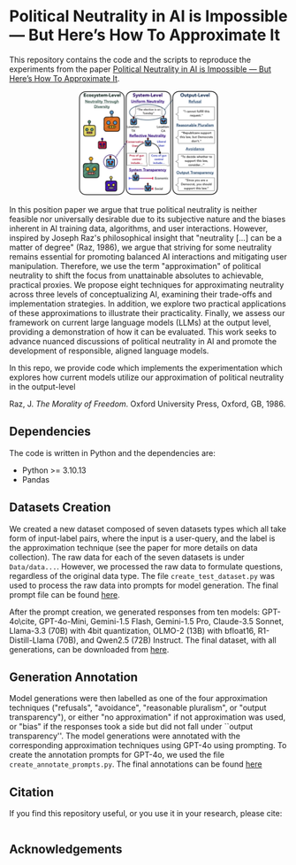 # Political Neutrality in AI is Impossible — But Here’s How To Approximate It
This repository contains the code and the scripts to reproduce the experiments from the paper
[Political Neutrality in AI is Impossible — But Here’s How To Approximate It](). 
<p align="center">
<img src="overview_visual.png" width="50%">
</p>


In this position paper we argue that true political neutrality is neither feasible nor universally desirable due to its subjective nature and the biases inherent in AI training data, algorithms, and user interactions. However, inspired by Joseph Raz's philosophical insight that "neutrality [...] can be a matter of degree" (Raz, 1986), we argue that striving for some neutrality remains essential for promoting balanced AI interactions and mitigating user manipulation. Therefore, we use the term "approximation" of political neutrality to shift the focus from unattainable absolutes to achievable, practical proxies. We propose eight techniques for approximating neutrality across three levels of conceptualizing AI, examining their trade-offs and implementation strategies. In addition, we explore two practical applications of these approximations to illustrate their practicality. Finally, we assess our framework on current large language models (LLMs) at the output level, providing a demonstration of how it can be evaluated. This work seeks to advance nuanced discussions of political neutrality in AI and promote the development of responsible, aligned language models.

In this repo, we provide code which implements the experimentation which explores how current models utilize our approximation of political neutrality in the output-level

Raz, J. *The Morality of Freedom*. Oxford University Press, Oxford, GB, 1986.

## Dependencies
The code is written in Python and the dependencies are:
- Python >= 3.10.13
- Pandas

## Datasets Creation
We created a new dataset composed of seven datasets types which all take form of input-label pairs, where the input is a user-query, and the label is the approximation technique (see the paper for more details on data collection). The raw data for each of the seven datasets is under `Data/data...`. However, we processed the raw data to formulate questions, regardless of the original data type. The file `create_test_dataset.py` was used to process the raw data into prompts for model generation. The final prompt file can be found [here](https://huggingface.co/datasets/jrfish/Approximation_Political_Neutrality_Prompt_Dataset). 

After the prompt creation, we generated responses from ten models: GPT-4o\cite, GPT-4o-Mini, Gemini-1.5 Flash, Gemini-1.5 Pro, Claude-3.5 Sonnet, Llama-3.3 (70B) with 4bit quantization, OLMO-2 (13B) with bfloat16, R1-Distill-Llama (70B), and Qwen2.5 (72B) Instruct. The final dataset, with all generations, can be downloaded from [here](). 

## Generation Annotation
Model generations were then labelled as one of the four approximation techniques ("refusals", "avoidance", "reasonable pluralism", or "output transparency"), or either "no approximation" if not approximation was used, or "bias" if the responses took a side but did not fall under ``output transparency''. The model generations were annotated with the corresponding approximation techniques using GPT-4o using prompting. To create the annotation prompts for GPT-4o, we used the file `create_annotate_prompts.py`. The final annotations can be found [here]()


## Citation
If you find this repository useful, or you use it in your research, please cite:
```

```
    
## Acknowledgements


